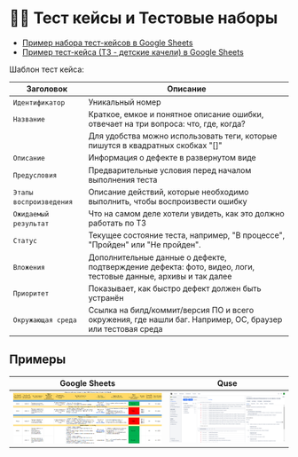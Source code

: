 # 🧐📝 Тест кейсы и Тестовые наборы
-  [Пример набора тест-кейсов в Google Sheets](https://docs.google.com/spreadsheets/d/1_EdlfzKa2xMfBKEPnvxTHoyplj2yyvgSX10jlSMbyW4/edit?usp=sharing)
-  [Пример тест-кейса (ТЗ - детские качели) в Google Sheets](https://docs.google.com/spreadsheets/d/1pe9i-SzLB9XpqdJZiIg2TxW8hXKthZHZxppMXffupQk/edit?usp=sharing)

Шаблон тест кейса:

|        Заголовок        |              Описание                                                                                          |
|-------------------------|----------------------------------------------------------------------------------------------------------------|
| `Идентификатор`         | Уникальный номер                                                                                               |
| `Название`              | Краткое, емкое и понятное описание ошибки, отвечает на три вопроса: что, где, когда?                           |
|                         | Для удобства можно использовать теги, которые пишутся в квадратных скобках "[]"                                |
| `Описание`              | Информация о дефекте в развернутом виде                                                                        |
| `Предусловия`           | Предварительные условия перед началом выполнения теста
| `Этапы воспроизведения` | Описание действий, которые необходимо выполнить, чтобы воспроизвести ошибку                                    |
| `Ожидаемый результат`   | Что на самом деле хотели увидеть, как это должно работать по ТЗ                                                |
| `Статус`                | Текущее состояние теста, например, "В процессе", "Пройден" или "Не пройден".
| `Вложения`              | Дополнительные данные о дефекте, подтверждение дефекта: фото, видео, логи, тестовые данные, архивы и так далее |
| `Приоритет`             | Показывает, как быстро дефект должен быть устранён                                                             |
| `Окружающая среда`      | Ссылка на билд/коммит/версия ПО и всего окружения, где нашли баг. Например, ОС, браузер или тестовая среда     |

## Примеры
|        Google Sheets        |        Quse        | 
|-----------------------------|--------------------|
| <img src="https://github.com/AilonWol/AilonWol/blob/main/%D0%A0%D0%B5%D1%81%D1%83%D1%80%D1%81%D1%8B/Test-suites_google_sh.png" width="1300"> | <img src="https://github.com/AilonWol/AilonWol/blob/main/%D0%A0%D0%B5%D1%81%D1%83%D1%80%D1%81%D1%8B/Qase_test-cases_VKmarket.png" width="1015">  | 


